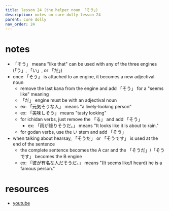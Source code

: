 ```yaml
---
title: lesson 24 (the helper noun 「そう」)
description: notes on cure dolly lesson 24
parent: cure dolly
nav_order: 24
---
```

# notes
- 「そう」 means "like that" can be used with any of the three engines (「う」, 「い」, or 「だ」)
- once 「そう」 is attached to an engine, it becomes a new adjectival noun
	- remove the last kana from the engine and add 「そう」 for a "seems like" meaning
	- 「だ」 engine must be with an adjectival noun
	- ex: 「元気そうな人」 means "a lively-looking person"
	- ex: 「美味しそう」 means "tasty looking"
	- for ichidan verbs, just remove the 「る」 and add 「そう」
		- ex: 「雨が降りそうだ。」 means "It looks like it is about to rain."
	- for godan verbs, use the い stem and add 「そう」
- when talking about hearsay, 「そうだ」 or 「そうです」 is used at the end of the sentence
	- the complete sentence becomes the A car and the 「そうだ」/「そうです」 becomes the B engine
	- ex: 「彼が有名な人だそうだ。」 means "(It seems like/I heard) he is a famous person."
# resources
- [youtube](https://www.youtube.com/watch?v=uSJukXcyccw)